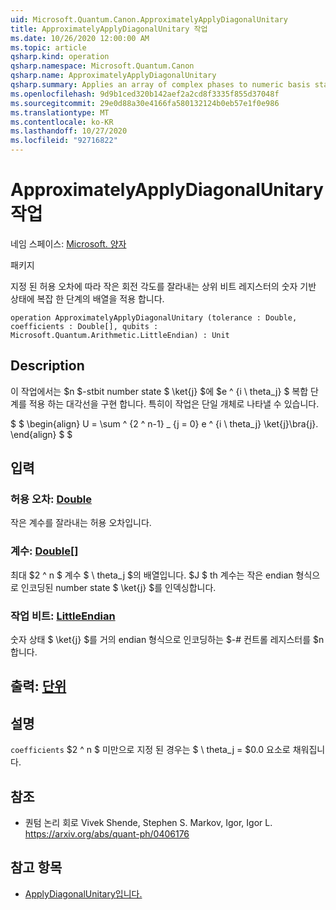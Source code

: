 ```yaml
---
uid: Microsoft.Quantum.Canon.ApproximatelyApplyDiagonalUnitary
title: ApproximatelyApplyDiagonalUnitary 작업
ms.date: 10/26/2020 12:00:00 AM
ms.topic: article
qsharp.kind: operation
qsharp.namespace: Microsoft.Quantum.Canon
qsharp.name: ApproximatelyApplyDiagonalUnitary
qsharp.summary: Applies an array of complex phases to numeric basis states of a register of qubits, truncating small rotation angles according to a given tolerance.
ms.openlocfilehash: 9d9b1ced320b142aef2a2cd8f3335f855d37048f
ms.sourcegitcommit: 29e0d88a30e4166fa580132124b0eb57e1f0e986
ms.translationtype: MT
ms.contentlocale: ko-KR
ms.lasthandoff: 10/27/2020
ms.locfileid: "92716822"
---
```

# <a name="approximatelyapplydiagonalunitary-operation"></a>ApproximatelyApplyDiagonalUnitary 작업

네임 스페이스: [Microsoft. 양자](xref:Microsoft.Quantum.Canon)

패키지 [](https://nuget.org/packages/)


지정 된 허용 오차에 따라 작은 회전 각도를 잘라내는 상위 비트 레지스터의 숫자 기반 상태에 복잡 한 단계의 배열을 적용 합니다.

```qsharp
operation ApproximatelyApplyDiagonalUnitary (tolerance : Double, coefficients : Double[], qubits : Microsoft.Quantum.Arithmetic.LittleEndian) : Unit
```


## <a name="description"></a>Description

이 작업에서는 $n $-stbit number state $ \ket{j} $에 $e ^ {i \ theta_j} $ 복합 단계를 적용 하는 대각선을 구현 합니다.
특히이 작업은 단일 개체로 나타낼 수 있습니다.

$ $ \begin{align} U = \sum ^ {2 ^ n-1} _ {j = 0} e ^ {i \ theta_j} \ket{j}\bra{j}.
\end{align} $ $

## <a name="input"></a>입력

### <a name="tolerance--double"></a>허용 오차: [Double](xref:microsoft.quantum.lang-ref.double)

작은 계수를 잘라내는 허용 오차입니다.


### <a name="coefficients--double"></a>계수: [Double](xref:microsoft.quantum.lang-ref.double)[]

최대 $2 ^ n $ 계수 $ \ theta_j $의 배열입니다. $J $ th 계수는 작은 endian 형식으로 인코딩된 number state $ \ket{j} $를 인덱싱합니다.


### <a name="qubits--littleendian"></a>작업 비트: [LittleEndian](xref:Microsoft.Quantum.Arithmetic.LittleEndian)

숫자 상태 $ \ket{j} $를 거의 endian 형식으로 인코딩하는 $-# 컨트롤 레지스터를 $n 합니다.



## <a name="output--unit"></a>출력: [단위](xref:microsoft.quantum.lang-ref.unit)



## <a name="remarks"></a>설명

`coefficients` $2 ^ n $ 미만으로 지정 된 경우는 $ \ theta_j = $0.0 요소로 채워집니다.

## <a name="references"></a>참조

- 퀀텀 논리 회로 Vivek Shende, Stephen S. Markov, Igor, Igor L. https://arxiv.org/abs/quant-ph/0406176

## <a name="see-also"></a>참고 항목

- [ApplyDiagonalUnitary입니다.](xref:Microsoft.Quantum.Canon.ApplyDiagonalUnitary)